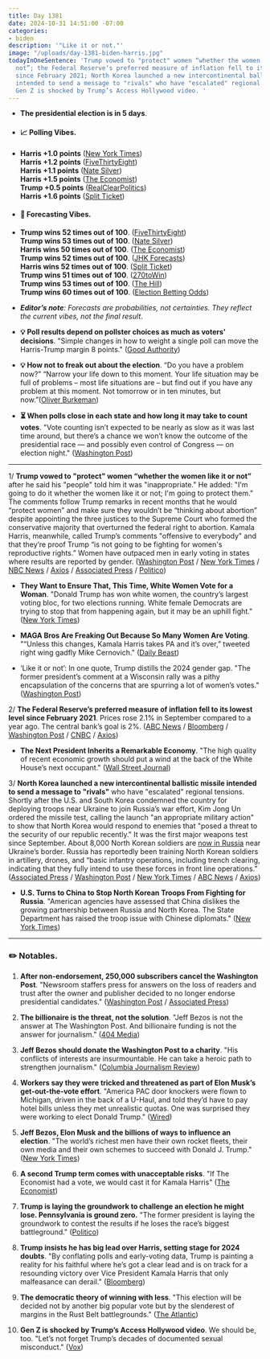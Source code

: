 ```yaml
---
title: Day 1381
date: 2024-10-31 14:51:00 -07:00
categories:
- biden
description: '"Like it or not."'
image: "/uploads/day-1381-biden-harris.jpg"
todayInOneSentence: 'Trump vowed to "protect" women “whether the women like it or
  not”; the Federal Reserve’s preferred measure of inflation fell to its lowest level
  since February 2021; North Korea launched a new intercontinental ballistic missile
  intended to send a message to "rivals" who have "escalated" regional tensions; and
  Gen Z is shocked by Trump’s Access Hollywood video. '
---
```


* **The presidential election is in 5 days**.

* #### 📈 Polling Vibes.

* **Harris \+1.0 points** ([New York Times](https://www.nytimes.com/interactive/2024/us/elections/polls-president.html)) \
  **Harris \+1.2 points** ([FiveThirtyEight](https://projects.fivethirtyeight.com/polls/president-general/2024/national/)) \
  **Harris \+1.1 points** ([Nate Silver](https://www.natesilver.net/p/nate-silver-2024-president-election-polls-model)) \
  **Harris \+1.5 points** ([The Economist](https://www.economist.com/interactive/us-2024-election/trump-harris-polls)) \
  **Trump \+0.5 points** ([RealClearPolitics](https://www.realclearpolling.com/polls/president/general/2024/trump-vs-harris)) \
  **Harris \+1.6 points** ([Split Ticket](https://split-ticket.org/2024-presidential-polling-averages/))

* #### 🔮 Forecasting Vibes.

* **Trump wins 52 times out of 100**. ([FiveThirtyEight](https://projects.fivethirtyeight.com/2024-election-forecast/)) \
  **Trump wins 53 times out of 100**. ([Nate Silver](https://www.natesilver.net/p/nate-silver-2024-president-election-polls-model)) \
  **Harris wins 50 times out of 100**. ([The Economist](https://www.economist.com/interactive/us-2024-election/prediction-model/president/)) \
  **Trump wins 52 times out of 100**. ([JHK Forecasts](https://projects.jhkforecasts.com/2024/president/#standard)) \
  **Harris wins 52 times out of 100**. ([Split Ticket](https://split-ticket.org/2024-presidential-ratings/)) \
  **Trump wins 51 times out of 100**. ([270toWin](https://www.270towin.com/2024-simulation/battleground-270)) \
  **Trump wins 53 times out of 100**. ([The Hill](https://elections2024.thehill.com/forecast/2024/president/)) \
  **Trump wins 60 times out of 100**. ([Election Betting Odds](https://www.electionbettingodds.com/))

* ***Editor’s note**: Forecasts are probabilities, not certainties. They reflect the current vibes, not the final result*.

* **💡 Poll results depend on pollster choices as much as voters’ decisions**. "Simple changes in how to weight a single poll can move the Harris-Trump margin 8 points." ([Good Authority](https://goodauthority.org/news/election-poll-vote2024-data-pollster-choices-weighting/))

* **💡 How not to freak out about the election**. “Do you have a problem now?” “Narrow your life down to this moment. Your life situation may be full of problems – most life situations are – but find out if you have any problem at this moment. Not tomorrow or in ten minutes, but now.”([Oliver Burkeman](https://ckarchive.com/b/38uphkho8gnelb37xxl75f4n98pnns7))

* **⏳ When polls close in each state and how long it may take to count votes**. "Vote counting isn’t expected to be nearly as slow as it was last time around, but there’s a chance we won’t know the outcome of the presidential race — and possibly even control of Congress — on election night." ([Washington Post](https://www.washingtonpost.com/elections/2024/10/29/poll-close-times/))

---

1/ **Trump vowed to "protect" women “whether the women like it or not”** after he said his "people" told him it was "inappropriate." He added: "I'm going to do it whether the women like it or not; I'm going to protect them." The comments follow Trump remarks in recent months that he would “protect women” and make sure they wouldn’t be “thinking about abortion” despite appointing the three justices to the Supreme Court who formed the conservative majority that overturned the federal right to abortion. Kamala Harris, meanwhile, called Trump’s comments "offensive to everybody" and that they’re proof Trump “is not going to be fighting for women's reproductive rights.” Women have outpaced men in early voting in states where results are reported by gender. ([Washington Post](https://www.washingtonpost.com/politics/2024/10/31/trump-women-protector-harris/) / [New York Times](https://www.nytimes.com/live/2024/10/31/us/harris-trump-election) / [NBC News](https://www.nbcnews.com/politics/2024-election/trump-protect-women-like-it-or-not-rcna178147) / [Axios](https://www.axios.com/2024/10/31/trump-harris-women-whether-they-like-it-or-not) / [Associated Press](https://apnews.com/article/harris-trump-election-f5903d49488ebc733d7ba5812b36f935) / [Politico](https://www.politico.com/live-updates/2024/10/31/2024-elections-live-coverage-updates-analysis/harris-trump-protect-women-whether-they-like-it-or-not-00186506))

* **They Want to Ensure That, This Time, White Women Vote for a Woman**. "Donald Trump has won white women, the country’s largest voting bloc, for two elections running. White female Democrats are trying to stop that from happening again, but it may be an uphill fight." ([New York Times](https://www.nytimes.com/2024/10/31/us/politics/white-women-harris-trump-2024-election.html))

* **MAGA Bros Are Freaking Out Because So Many Women Are Voting**. "“Unless this changes, Kamala Harris takes PA and it’s over,” tweeted right wing gadfly Mike Cernovich." ([Daily Beast](https://www.thedailybeast.com/maga-bros-are-freaking-out-because-so-many-women-are-voting/))

* ‘Like it or not’: In one quote, Trump distills the 2024 gender gap. "The former president’s comment at a Wisconsin rally was a pithy encapsulation of the concerns that are spurring a lot of women’s votes." ([Washington Post](https://www.washingtonpost.com/politics/2024/10/31/trump-distills-gender-gap/))

2/ **The Federal Reserve’s preferred measure of inflation fell to its lowest level since February 2021**. Prices rose 2.1% in September compared to a year ago. The central bank’s goal is 2%. ([ABC News](https://abcnews.go.com/Business/wireStory/inflation-gauge-closely-watched-fed-falls-lowest-level-115348961) / [Bloomberg](https://www.bloomberg.com/news/articles/2024-10-31/key-us-inflation-gauge-accelerates-consumer-spending-picks-up) / [Washington Post](https://www.washingtonpost.com/business/2024/10/31/economy-election-inflation-voters/) / [CNBC](https://www.cnbc.com/2024/10/31/pce-inflation-september-2024-.html) / [Axios](https://www.axios.com/2024/10/31/federal-reserve-inflation-september))

* **The Next President Inherits a Remarkable Economy**. "The high quality of recent economic growth should put a wind at the back of the White House’s next occupant." ([Wall Street Journal](https://www.wsj.com/economy/the-next-president-inherits-a-remarkable-economy-7be2d059))

3/ **North Korea launched a new intercontinental ballistic missile intended to send a message to "rivals"** who have "escalated" regional tensions. Shortly after the U.S. and South Korea condemned the country for deploying troops near Ukraine to join Russia’s war effort, Kim Jong Un ordered the missile test, calling the launch "an appropriate military action" to show that North Korea would respond to enemies that "posed a threat to the security of our republic recently." It was the first major weapons test since September. About 8,000 North Korean soldiers are [now in Russia](https://apnews.com/article/south-korea-north-korea-troops-russia-ukraine-9ee96dc1d4f07ac0813c698e6873f96b) near Ukraine’s border. Russia has reportedly been training North Korean soldiers in artillery, drones, and “basic infantry operations, including trench clearing, indicating that they fully intend to use these forces in front line operations.” ([Associated Press](https://apnews.com/article/north-korea-missile-launch-377c07eac46ad41bda0d4445df6f51d5) / [Washington Post](https://www.washingtonpost.com/world/2024/10/30/north-korea-ballistic-missile-launch-icbm/) / [New York Times](https://www.nytimes.com/2024/10/30/world/asia/north-korea-missile-launch.html) / [ABC News](https://abcnews.go.com/International/north-korea-icbm-launch-intended-message-rivals-kim/story?id=115342345) / [Axios](https://www.axios.com/2024/10/31/trump-harris-respond-russia-north-korea))

* **U.S. Turns to China to Stop North Korean Troops From Fighting for Russia**. "American agencies have assessed that China dislikes the growing partnership between Russia and North Korea. The State Department has raised the troop issue with Chinese diplomats." ([New York Times](https://www.nytimes.com/2024/10/31/us/politics/russia-north-korea-troops-china.html))

---

### ✏️ Notables.

 1. **After non-endorsement, 250,000 subscribers cancel the Washington Post**. "Newsroom staffers press for answers on the loss of readers and trust after the owner and publisher decided to no longer endorse presidential candidates." ([Washington Post](https://www.washingtonpost.com/style/media/2024/10/29/washington-post-cancellations-number/) / [Associated Press](https://apnews.com/article/washington-post-endorsement-subscribers-c8380f19023322fe3c4bc1ab8541c14c))

 2. **The billionaire is the threat, not the solution**. "Jeff Bezos is not the answer at The Washington Post. And billionaire funding is not the answer for journalism." ([404 Media](https://www.404media.co/the-billionaire-is-the-threat-not-the-solution/))

 3. **Jeff Bezos should donate the Washington Post to a charity**. "His conflicts of interests are insurmountable. He can take a heroic path to strengthen journalism." ([Columbia Journalism Review](https://www.cjr.org/opinion/waldman-bezos-washington-post-donation-charity-goodwill-endorsements-harris-spiked.php))

 4. **Workers say they were tricked and threatened as part of Elon Musk’s get-out-the-vote effort**. "America PAC door knockers were flown to Michigan, driven in the back of a U-Haul, and told they’d have to pay hotel bills unless they met unrealistic quotas. One was surprised they were working to elect Donald Trump." ([Wired](https://www.wired.com/story/elon-musk-america-pac-blitz-canvassing-michigan-uhaul/))

 5. **Jeff Bezos, Elon Musk and the billions of ways to influence an election**. "The world’s richest men have their own rocket fleets, their own media and their own schemes to succeed with Donald J. Trump." ([New York Times](https://www.nytimes.com/2024/10/30/technology/jeff-bezos-elon-musk-election.html))

 6. **A second Trump term comes with unacceptable risks**. "If The Economist had a vote, we would cast it for Kamala Harris" ([The Economist](https://www.economist.com/leaders/2024/10/31/a-second-trump-term-comes-with-unacceptable-risks))

 7. **Trump is laying the groundwork to challenge an election he might lose. Pennsylvania is ground zero.** "The former president is laying the groundwork to contest the results if he loses the race’s biggest battleground." ([Politico](https://www.politico.com/news/2024/10/31/trump-pennsylvania-election-conspiracy-theories-00186470))

 8. **Trump insists he has big lead over Harris, setting stage for 2024 doubts**. "By conflating polls and early-voting data, Trump is painting a reality for his faithful where he’s got a clear lead and is on track for a resounding victory over Vice President Kamala Harris that only malfeasance can derail." ([Bloomberg](https://www.bloomberg.com/news/articles/2024-10-31/trump-claims-he-s-beating-harris-setting-stage-for-2024-election-doubts))

 9. **The democratic theory of winning with less**. "This election will be decided not by another big popular vote but by the slenderest of margins in the Rust Belt battlegrounds." ([The Atlantic](https://www.theatlantic.com/politics/archive/2024/10/kamala-harris-narrow-path/680465/))

10. **Gen Z is shocked by Trump’s Access Hollywood video**. We should be, too. "Let’s not forget Trump’s decades of documented sexual misconduct." ([Vox](https://www.vox.com/culture/381187/trump-access-hollywood-video-gen-z-tiktok))